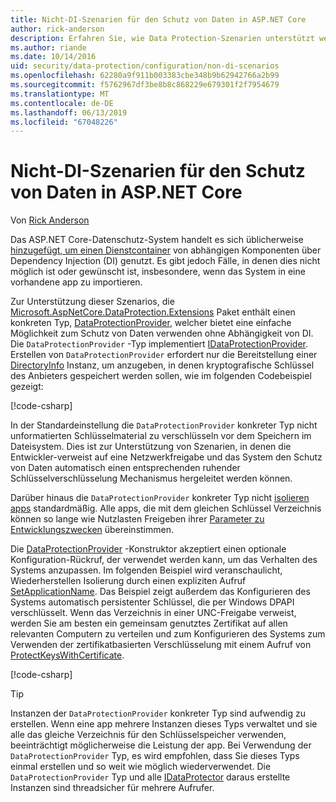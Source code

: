 ```yaml
---
title: Nicht-DI-Szenarien für den Schutz von Daten in ASP.NET Core
author: rick-anderson
description: Erfahren Sie, wie Data Protection-Szenarien unterstützt werden, in denen Sie nicht oder keinen Dienst von Abhängigkeitsinjektion verwenden möchten.
ms.author: riande
ms.date: 10/14/2016
uid: security/data-protection/configuration/non-di-scenarios
ms.openlocfilehash: 62280a9f911b003383cbe348b9b62942766a2b99
ms.sourcegitcommit: f5762967df3be8b8c868229e679301f2f7954679
ms.translationtype: MT
ms.contentlocale: de-DE
ms.lasthandoff: 06/13/2019
ms.locfileid: "67048226"
---
```

# <a name="non-di-aware-scenarios-for-data-protection-in-aspnet-core"></a>Nicht-DI-Szenarien für den Schutz von Daten in ASP.NET Core

Von [Rick Anderson](https://twitter.com/RickAndMSFT)

Das ASP.NET Core-Datenschutz-System handelt es sich üblicherweise [hinzugefügt, um einen Dienstcontainer](xref:security/data-protection/consumer-apis/overview) von abhängigen Komponenten über Dependency Injection (DI) genutzt. Es gibt jedoch Fälle, in denen dies nicht möglich ist oder gewünscht ist, insbesondere, wenn das System in eine vorhandene app zu importieren.

Zur Unterstützung dieser Szenarios, die [Microsoft.AspNetCore.DataProtection.Extensions](https://www.nuget.org/packages/Microsoft.AspNetCore.DataProtection.Extensions/) Paket enthält einen konkreten Typ, [DataProtectionProvider](/dotnet/api/Microsoft.AspNetCore.DataProtection.DataProtectionProvider), welcher bietet eine einfache Möglichkeit zum Schutz von Daten verwenden ohne Abhängigkeit von DI. Die `DataProtectionProvider` -Typ implementiert [IDataProtectionProvider](/dotnet/api/microsoft.aspnetcore.dataprotection.idataprotectionprovider). Erstellen von `DataProtectionProvider` erfordert nur die Bereitstellung einer [DirectoryInfo](/dotnet/api/system.io.directoryinfo) Instanz, um anzugeben, in denen kryptografische Schlüssel des Anbieters gespeichert werden sollen, wie im folgenden Codebeispiel gezeigt:

[!code-csharp[](non-di-scenarios/_static/nodisample1.cs)]

In der Standardeinstellung die `DataProtectionProvider` konkreter Typ nicht unformatierten Schlüsselmaterial zu verschlüsseln vor dem Speichern im Dateisystem. Dies ist zur Unterstützung von Szenarien, in denen die Entwickler-verweist auf eine Netzwerkfreigabe und das System den Schutz von Daten automatisch einen entsprechenden ruhender Schlüsselverschlüsselung Mechanismus hergeleitet werden können.

Darüber hinaus die `DataProtectionProvider` konkreter Typ nicht [isolieren apps](xref:security/data-protection/configuration/overview#per-application-isolation) standardmäßig. Alle apps, die mit dem gleichen Schlüssel Verzeichnis können so lange wie Nutzlasten Freigeben ihrer [Parameter zu Entwicklungszwecken](xref:security/data-protection/consumer-apis/purpose-strings) übereinstimmen.

Die [DataProtectionProvider](/dotnet/api/microsoft.aspnetcore.dataprotection.dataprotectionprovider) -Konstruktor akzeptiert einen optionale Konfiguration-Rückruf, der verwendet werden kann, um das Verhalten des Systems anzupassen. Im folgenden Beispiel wird veranschaulicht, Wiederherstellen Isolierung durch einen expliziten Aufruf [SetApplicationName](/dotnet/api/microsoft.aspnetcore.dataprotection.dataprotectionbuilderextensions.setapplicationname). Das Beispiel zeigt außerdem das Konfigurieren des Systems automatisch persistenter Schlüssel, die per Windows DPAPI verschlüsselt. Wenn das Verzeichnis in einer UNC-Freigabe verweist, werden Sie am besten ein gemeinsam genutztes Zertifikat auf allen relevanten Computern zu verteilen und zum Konfigurieren des Systems zum Verwenden der zertifikatbasierten Verschlüsselung mit einem Aufruf von [ProtectKeysWithCertificate](/dotnet/api/microsoft.aspnetcore.dataprotection.dataprotectionbuilderextensions.protectkeyswithcertificate).

[!code-csharp[](non-di-scenarios/_static/nodisample2.cs)]

> [!TIP]
> Instanzen der `DataProtectionProvider` konkreter Typ sind aufwendig zu erstellen. Wenn eine app mehrere Instanzen dieses Typs verwaltet und sie alle das gleiche Verzeichnis für den Schlüsselspeicher verwenden, beeinträchtigt möglicherweise die Leistung der app. Bei Verwendung der `DataProtectionProvider` Typ, es wird empfohlen, dass Sie dieses Typs einmal erstellen und so weit wie möglich wiederverwendet. Die `DataProtectionProvider` Typ und alle [IDataProtector](/dotnet/api/microsoft.aspnetcore.dataprotection.idataprotector) daraus erstellte Instanzen sind threadsicher für mehrere Aufrufer.

